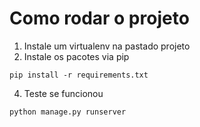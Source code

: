 # Como rodar o projeto

1. Instale um virtualenv na pastado projeto
2. Instale os pacotes via pip

```
pip install -r requirements.txt
```

4. Teste se funcionou

```
python manage.py runserver
```
